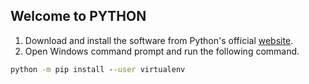 ## Welcome to PYTHON

1) Download and install the software from Python's official [website](https://www.python.org/).
2) Open Windows command prompt and run the following command.
```cmd
python -m pip install --user virtualenv
```